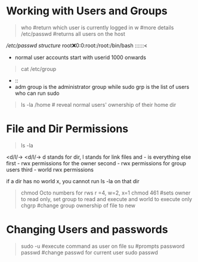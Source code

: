 # Working with Users and Groups
> who #return which user is currently logged in
> w #more details
> /etc/passwd #returns all users on the host

*/etc/passwd structure*
root:x:0:0:root:/root:/bin/bash
<username>:<used to store the hash>:<user unique ID>:<unique group ID>:<username>:<home directory>:<

- normal user accounts start with userid 1000 onwards

> cat /etc/group
- <group>:<used to store hash>:<grp ID>
- adm group is the administrator group while sudo grp is the list of users who can run sudo

> ls -la /home # reveal normal users' ownership of their home dir
> 

# File and Dir Permissions
> ls -la

<d/l/-><rwx><rwx><rwx>
<d/l/-> d stands for dir, l stands for link files and - is everything else
first <rwx> - rwx permissions for the owner
second <rwx> - rwx permissions for group users
third <rwx> - world rwx permissions

if a dir has no world x, you cannot run ls -la on that dir

> chmod 
Octo numbers for rws
r =4, w=2, x=1
> chmod 461 #sets owner to read only, set group to read and execute and world to execute only
> chgrp <group> <file> #change group ownership of file to new <group>
> 
# Changing Users and passwords
> sudo -u <user> <cmd> <file> #execute command as user on file
> su <user> #prompts password
> passwd #change passwd for current user
> sudo passwd <another user> 